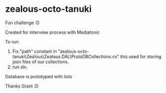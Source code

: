 # zealous-octo-tanuki
Fun challenge :D

Created for interview process with Mediatonic

To run:
1. Fix "path" constant in "zealous-octo-tanuki\Zealous\Zealous.DAL\ProtoDBCollections.cs" this used for storing json files of our collections.
2. run sln.

Database is prototyped with lists

Thanks Grant :D
